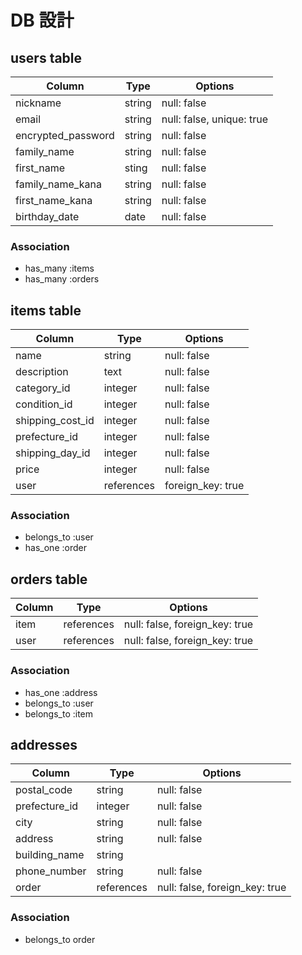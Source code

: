 # DB 設計

## users table

| Column             | Type                | Options                              |
|--------------------|---------------------|--------------------------------------|
| nickname           | string              | null: false                          |
| email              | string              | null: false, unique: true            |
| encrypted_password | string              | null: false                          |
| family_name        | string              | null: false                          |
| first_name         | sting               | null: false                          |
| family_name_kana   | string              | null: false                          |
| first_name_kana    | string              | null: false                          |
| birthday_date      | date                | null: false                          |


### Association

* has_many :items  
* has_many :orders

## items table

| Column             | Type                | Options                              |
|--------------------|---------------------|--------------------------------------|
| name               | string              | null: false                          |
| description        | text                | null: false                          |
| category_id        | integer             | null: false                          |
| condition_id       | integer             | null: false                          |
| shipping_cost_id   | integer             | null: false                          |
| prefecture_id      | integer             | null: false                          |
| shipping_day_id    | integer             | null: false                          |
| price              | integer             | null: false                          |
| user               | references          | foreign_key: true                    |


### Association

* belongs_to :user
* has_one :order

## orders table

| Column             | Type                | Options                              |
|--------------------|---------------------|--------------------------------------|
| item               | references          | null: false, foreign_key: true       |
| user               | references          | null: false, foreign_key: true       |


### Association

* has_one :address
* belongs_to :user
* belongs_to :item


## addresses

| Column             | Type                | Options                              |
|--------------------|---------------------|--------------------------------------|
| postal_code        | string              | null: false                          |
| prefecture_id      | integer             | null: false                          |
| city               | string              | null: false                          |
| address            | string              | null: false                          |
| building_name      | string              |                                      |
| phone_number       | string              | null: false                          |
| order              | references          | null: false, foreign_key: true       |

### Association

* belongs_to order





